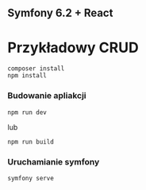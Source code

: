 ## Symfony 6.2 + React
# Przykładowy CRUD

    composer install
    npm install

### Budowanie apliakcji
    npm run dev 
lub 

    npm run build

### Uruchamianie symfony
    symfony serve
